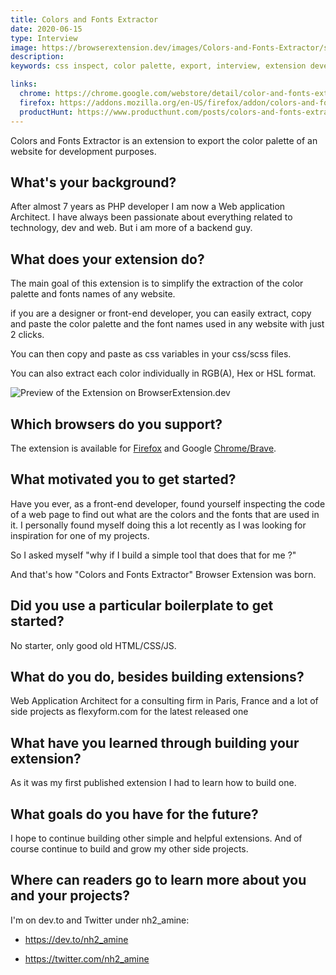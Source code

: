 ```yaml
---
title: Colors and Fonts Extractor
date: 2020-06-15
type: Interview
image: https://browserextension.dev/images/Colors-and-Fonts-Extractor/sharing.png
description:
keywords: css inspect, color palette, export, interview, extension development

links:
  chrome: https://chrome.google.com/webstore/detail/color-and-fonts-extractor/jbnjlcapocfdcoieepfpmcjfjhjdfibo
  firefox: https://addons.mozilla.org/en-US/firefox/addon/colors-and-fonts-extractor/
  productHunt: https://www.producthunt.com/posts/colors-and-fonts-extractor
---
```


Colors and Fonts Extractor is an extension to export the color palette of an website for development purposes.

<!--more-->

What's your background?
-----------------------

After almost 7 years as PHP developer I am now a Web application Architect. I have always been passionate about everything related to technology, dev and web. But i am more of a backend guy.


What does your extension do?
----------------------------

The main goal of this extension is to simplify the extraction of the color palette and fonts names of any website.

if you are a designer or front-end developer, you can easily extract, copy and paste the color palette and the font names used in any website with just 2 clicks.

You can then copy and paste as css variables in your css/scss files.

You can also extract each color individually in RGB(A), Hex or HSL format.

![Preview of the Extension on BrowserExtension.dev](/images/Colors-and-Fonts-Extractor/extension.png)


Which browsers do you support?
------------------------------

The extension is available for [Firefox](https://addons.mozilla.org/en-US/firefox/addon/colors-and-fonts-extractor/) and Google [Chrome/Brave](https://chrome.google.com/webstore/detail/color-and-fonts-extractor/jbnjlcapocfdcoieepfpmcjfjhjdfibo).


What motivated you to get started?
----------------------------------

Have you ever, as a front-end developer, found yourself inspecting the code of a web page to find out what are the colors and the fonts that are used in it. I personally found myself doing this a lot recently as I was looking for inspiration for one of my projects.

So I asked myself "why if I build a simple tool that does that for me ?"

And that's how "Colors and Fonts Extractor" Browser Extension was born.


Did you use a particular boilerplate to get started?
----------------------------------------------------

No starter, only good old HTML/CSS/JS.


What do you do, besides building extensions?
--------------------------------------------

Web Application Architect for a consulting firm in Paris, France and a lot of side projects as flexyform.com for the latest released one


What have you learned through building your extension?
------------------------------------------------------

As it was my first published extension I had to learn how to build one.


What goals do you have for the future?
--------------------------------------

I hope to continue building other simple and helpful extensions. And of course continue to build and grow my other side projects.


Where can readers go to learn more about you and your projects?
---------------------------------------------------------------

I'm on dev.to and Twitter under nh2_amine:

- <https://dev.to/nh2_amine>

- <https://twitter.com/nh2_amine>